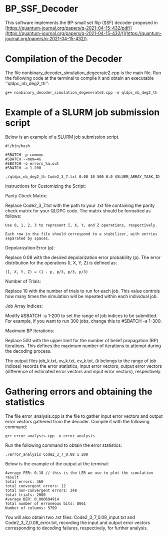 # BP_SSF_Decoder
This software implements the BP-small set flip (SSF) decoder proposed in [https://quantum-journal.org/papers/q-2021-04-15-432/pdf/](https://quantum-journal.org/papers/q-2021-04-15-432/)](https://quantum-journal.org/papers/q-2021-04-15-432/).

# Compilation of the Decoder
The file nonbinary_decoder_simulation_degeerate2.cpp is the main file. Run the following code at the terminal to compile it and obtain an executable ''qldpc_nb_deg2_th'':
```
g++ nonbinary_decoder_simulation_degenerate2.cpp -o qldpc_nb_deg2_th
```

# Example of a SLURM job submission script 
Below is an example of a SLURM job submission script. 
```
#!/bin/bash

#SBATCH -p common
#SBATCH --mem=4G
#SBATCH -o errors_%a.out
#SBATCH -a 1-200

./qldpc_nb_deg2_th Code2_3_7.txt 0.08 10 500 0.0 $SLURM_ARRAY_TASK_ID
```

Instructions for Customizing the Script:

Parity Check Matrix:

  Replace Code2_3_7.txt with the path to your .txt file containing the parity check matrix for your QLDPC code. The matrix should be formatted as follows:

    Use 0, 1, 2, 3 to represent I, X, Y, and Z operations, respectively.

    Each row in the file should correspond to a stabilizer, with entries separated by spaces.

Depolarization Error (p):

  Replace 0.08 with the desired depolarization error probability (p). The error distribution for the operations (I, X, Y, Z) is defined as:

    (I, X, Y, Z) = (1 - p, p/3, p/3, p/3)

Number of Trials:

  Replace 10 with the number of trials to run for each job. This value controls how many times the simulation will be repeated within each individual job.

Job Array Indices:

  Modify #SBATCH -a 1-200 to set the range of job indices to be submitted. For example, if you want to run 300 jobs, change this to #SBATCH -a 1-300.

Maximum BP Iterations:

  Replace 500 with the upper limit for the number of belief propagation (BP) iterations. This defines the maximum number of iterations to attempt during the decoding process.

The output files job_k.txt, xv_k.txt, ev_k.txt, (k belongs to the range of job indices) records the error statistics, input error vectors, output error vectors (difference of estimated error vectors and input error vectors), respectively.

# Gathering errors and obtaining the statistics
The file error_analysis.cpp is the file to gather input error vectors and output error vectors gathered from the decoder. Compile it with the following command:
```
g++ error_analysis.cpp -o error_analysis
```
Run the following command to obtain the error statistics:
```
./error_analysis Code2_3_7_0.08 1 200
```
Below is the example of the output at the terminal: 
```
Average FER: 0.18 // this is the LER we use to plot the simulation result
total errors: 360
total convergent errors: 12
total non-convergent errors: 348
total trials: 2000
Average BER: 0.000694914
Total number of erroneous bits: 8061
Number of columns: 5799
```
You will also obtain two .txt files: Code2_3_7_0.08_input.txt and Code2_3_7_0.08_error.txt, recording the input and output error vectors corresponding to decoding failures, respectively, for further analysis. 
